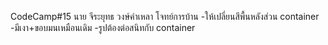 CodeCamp#15
นาย จีระยุทธ วงษ์คำเหลา
โจทย์การบ้าน 
-ให้เปลี่ยนสีพื้นหลังส่วน container
-มีเงา+ขอบมนเหมือนเดิม
-รูปต้องต่อสนิทกับ container